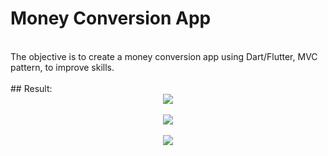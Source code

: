 # Money Conversion App
<br>
The objective is to create a money conversion app using Dart/Flutter, MVC pattern, to improve skills.
<br>
<br>
## Result:
<br>
<div align="center">
<img src="https://user-images.githubusercontent.com/86019793/140232903-3fe3ec06-3d07-4222-a245-b46acf493a73.PNG"/>
</div>
<br>
<div align="center">
<img src="https://user-images.githubusercontent.com/86019793/140233005-b9fdd8b4-605d-4406-b3e2-72f35780b4ed.PNG"/>
</div>
<br>
<div align="center">
<img src="https://user-images.githubusercontent.com/86019793/140233010-131f026a-cd9e-49d5-b561-2e96681e902e.PNG"/>
</div>